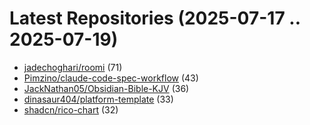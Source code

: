 # Latest Repositories (2025-07-17 .. 2025-07-19)

- [jadechoghari/roomi](https://github.com/jadechoghari/roomi) (71)
- [Pimzino/claude-code-spec-workflow](https://github.com/Pimzino/claude-code-spec-workflow) (43)
- [JackNathan05/Obsidian-Bible-KJV](https://github.com/JackNathan05/Obsidian-Bible-KJV) (36)
- [dinasaur404/platform-template](https://github.com/dinasaur404/platform-template) (33)
- [shadcn/rico-chart](https://github.com/shadcn/rico-chart) (32)
